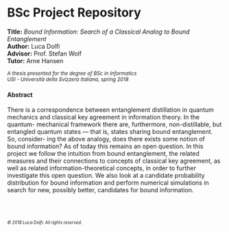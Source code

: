 # BSc Project Repository

**Title:**      *Bound Information: Search of a Classical Analog to Bound Entanglement*<br>
**Author:**     Luca Dolfi<br>
**Advisor:**    Prof. Stefan Wolf<br>
**Tutor:**      Arne Hansen<br>

<sup>*A thesis presented for the degree of BSc in Informatics<br>
USI - Università della Svizzera Italiana, spring 2018*</sup>

#### Abstract

There is a correspondence between entanglement distillation in quantum mechanics and classical key agreement in information theory. In the quantum- mechanical framework there are, furthermore, non-distillable, but entangled quantum states — that is, states sharing bound entanglement. So, consider- ing the above analogy, does there exists some notion of bound information? As of today this remains an open question. In this project we follow the intuition from bound entanglement, the related measures and their connections to concepts of classical key agreement, as well as related information-theoretical concepts, in order to further investigate this open question. We also look at a candidate probability distribution for bound information and perform numerical simulations in search for new, possibly better, candidates for bound information.

<br>
<br>

<sup><sup> *© 2018 Luca Dolfi. All rights reserved.*</sup></sup>
